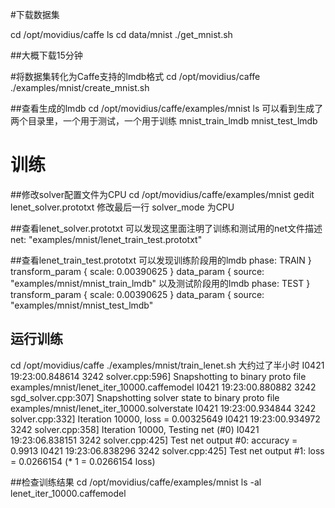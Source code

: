 #下载数据集
<p>

cd /opt/movidius/caffe
ls
cd data/mnist
./get_mnist.sh

</p>

##大概下载15分钟

#将数据集转化为Caffe支持的lmdb格式
cd /opt/movidius/caffe
./examples/mnist/create_mnist.sh 

##查看生成的lmdb
cd /opt/movidius/caffe/examples/mnist
ls
可以看到生成了两个目录里，一个用于测试，一个用于训练
mnist_train_lmdb
mnist_test_lmdb

# 训练
##修改solver配置文件为CPU
cd /opt/movidius/caffe/examples/mnist
gedit lenet_solver.prototxt
修改最后一行 solver_mode 为CPU

##查看lenet_solver.prototxt
可以发现这里面注明了训练和测试用的net文件描述
net: "examples/mnist/lenet_train_test.prototxt"

##查看lenet_train_test.prototxt
可以发现训练阶段用的lmdb
    phase: TRAIN
  }
  transform_param {
    scale: 0.00390625
  }
  data_param {
    source: "examples/mnist/mnist_train_lmdb"
以及测试阶段用的lmdb
    phase: TEST
  }
  transform_param {
    scale: 0.00390625
  }
  data_param {
    source: "examples/mnist/mnist_test_lmdb"

## 运行训练
cd /opt/movidius/caffe
./examples/mnist/train_lenet.sh 
大约过了半小时
I0421 19:23:00.848614  3242 solver.cpp:596] Snapshotting to binary proto file examples/mnist/lenet_iter_10000.caffemodel
I0421 19:23:00.880882  3242 sgd_solver.cpp:307] Snapshotting solver state to binary proto file examples/mnist/lenet_iter_10000.solverstate
I0421 19:23:00.934844  3242 solver.cpp:332] Iteration 10000, loss = 0.00325649
I0421 19:23:00.934972  3242 solver.cpp:358] Iteration 10000, Testing net (#0)
I0421 19:23:06.838151  3242 solver.cpp:425]     Test net output #0: accuracy = 0.9913
I0421 19:23:06.838296  3242 solver.cpp:425]     Test net output #1: loss = 0.0266154 (* 1 = 0.0266154 loss)

##检查训练结果
cd /opt/movidius/caffe/examples/mnist
ls -al lenet_iter_10000.caffemodel


